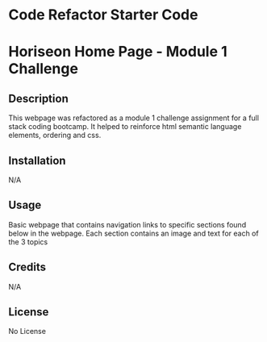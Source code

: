 # Code Refactor Starter Code

# Horiseon Home Page - Module 1 Challenge

## Description
This webpage was refactored as a module 1 challenge assignment for a full stack coding bootcamp. It helped to reinforce html semantic language elements, ordering and css.

## Installation
N/A

## Usage
Basic webpage that contains navigation links to specific sections found below in the webpage. Each section contains an image and text for each of the 3 topics

## Credits
N/A

## License
No License
